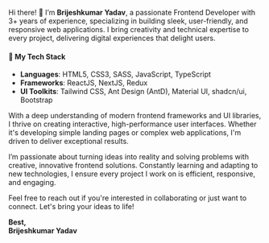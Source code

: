Hi there! 👋 I’m **Brijeshkumar Yadav**, a passionate Frontend Developer with 3+ years of experience, specializing in building sleek, user-friendly, and responsive web applications. I bring creativity and technical expertise to every project, delivering digital experiences that delight users.

#### 🚀 My Tech Stack

- **Languages**: HTML5, CSS3, SASS, JavaScript, TypeScript
- **Frameworks**: ReactJS, NextJS, Redux
- **UI Toolkits**: Tailwind CSS, Ant Design (AntD), Material UI, shadcn/ui, Bootstrap

With a deep understanding of modern frontend frameworks and UI libraries, I thrive on creating interactive, high-performance user interfaces. Whether it's developing simple landing pages or complex web applications, I'm driven to deliver exceptional results.

I’m passionate about turning ideas into reality and solving problems with creative, innovative frontend solutions. Constantly learning and adapting to new technologies, I ensure every project I work on is efficient, responsive, and engaging.

Feel free to reach out if you're interested in collaborating or just want to connect. Let's bring your ideas to life!

**Best,**  
**Brijeshkumar Yadav**
